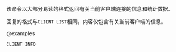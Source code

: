 该命令以大部分易读的格式返回有关当前客户端连接的信息和统计数据。

回复的格式与`CLIENT LIST`相同，内容仅包含有关当前客户端的信息。

@examples

```cli
CLIENT INFO
```
